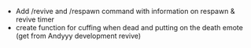 - Add /revive and /respawn command with information on respawn & revive timer
- create function for cuffing when dead and putting on the death emote (get from Andyyy development revive)